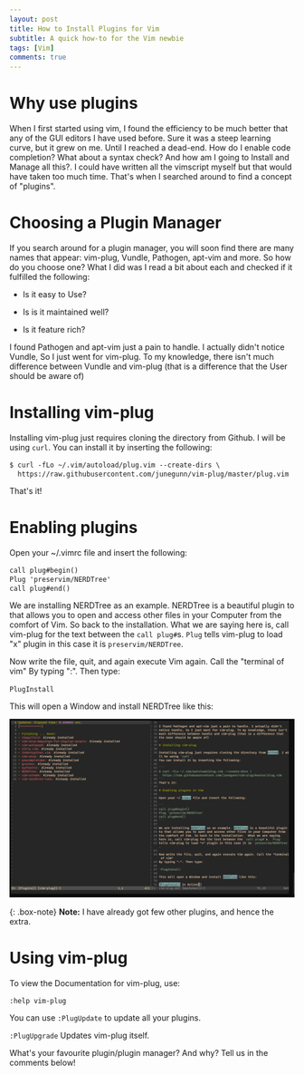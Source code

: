 ```yaml
---
layout: post 
title: How to Install Plugins for Vim
subtitle: A quick how-to for the Vim newbie
tags: [Vim]
comments: true
---
```


# Why use plugins

When I first started using vim, I found the efficiency to be much better
that any of the GUI editors I have used before.  Sure it was a steep
learning curve, but it grew on me. Until I reached a dead-end. How do
I enable code completion? What about a syntax check? And how am I going
to Install and Manage all this?. I could have written all the vimscript
myself but that would have taken too much time.  That's when I searched
around to find a concept of "plugins".

# Choosing a Plugin Manager

If you search around for a plugin manager, you will soon find there
are many names that appear: vim-plug, Vundle, Pathogen, apt-vim and more.
So how do you choose one? What I did was I read a bit about each and 
checked if it fulfilled the following:

- Is it easy to Use?

- Is is it maintained well?

- Is it feature rich?

I found Pathogen and apt-vim just a pain to handle. I actually didn't
notice Vundle, So I just went for vim-plug. To my knowledge, there isn't
much difference between Vundle and vim-plug (that is a difference that
the User should be aware of)

# Installing vim-plug

Installing vim-plug just requires cloning the directory from Github. I will be using `curl`.
You can install it by inserting the following:

```
$ curl -fLo ~/.vim/autoload/plug.vim --create-dirs \
  https://raw.githubusercontent.com/junegunn/vim-plug/master/plug.vim
```
That's it!

# Enabling plugins

Open your ~/.vimrc file and insert the following:

```
call plug#begin()
Plug 'preservim/NERDTree'
call plug#end()
```

We are installing NERDTree as an example. NERDTree is a beautiful plugin
to that allows you to open and access other files in your Computer from
the comfort of Vim. So back to the installation.  What we are saying
here is, call vim-plug for the text between the `call plug#`s. `Plug`
tells vim-plug to load "x" plugin in this case it is `preservim/NERDTree`.

Now write the file, quit, and again execute Vim again. Call the "terminal of vim"
By typing ":". Then type:

`PlugInstall`

This will open a Window and install NERDTree like this:

![PlugInstall in Action](/assets/post-imgs/vim-install-plugins/PlugInstall.png)

{: .box-note}
**Note:** I have already got few other plugins, and hence the extra.

# Using vim-plug

To view the Documentation for vim-plug, use:
```
:help vim-plug
```

You can use `:PlugUpdate` to update all your plugins.

`:PlugUpgrade` Updates vim-plug itself.

What's your favourite plugin/plugin manager? And why?
Tell us in the comments below! 
